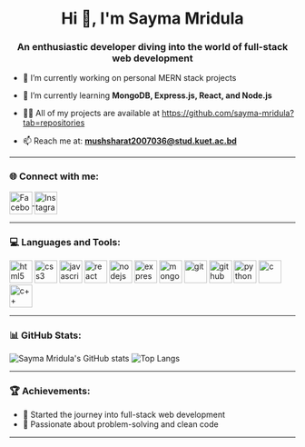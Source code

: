 <h1 align="center">Hi 👋, I'm Sayma Mridula</h1>
<h3 align="center">An enthusiastic developer diving into the world of full-stack web development</h3>

- 🔭 I’m currently working on personal MERN stack projects
  
- 🌱 I’m currently learning **MongoDB, Express.js, React, and Node.js**
  
- 👩‍💻 All of my projects are available at https://github.com/sayma-mridula?tab=repositories
   
- 📫 Reach me at: **mushsharat2007036@stud.kuet.ac.bd** 
  

---


### 🌐 Connect with me:

<p align="left">
  <a href="https://facebook.com/sayma.mushsharat" target="blank">
    <img align="center" src="https://img.icons8.com/color/48/000000/facebook.png" alt="Facebook" height="40" width="40" />
  </a>
  
  <a href="https://instagram.com/mridula_sayma?igsh=MWFiNTRuanlqMm8ybA==" target="blank">
    <img align="center" src="https://img.icons8.com/color/48/000000/instagram-new--v1.png" alt="Instagram" height="40" width="40" />
  </a>
</p>



---

### 💻 Languages and Tools:

<p align="left">
  <img src="https://cdn.jsdelivr.net/gh/devicons/devicon/icons/html5/html5-original.svg" alt="html5" width="40" height="40"/>
  <img src="https://cdn.jsdelivr.net/gh/devicons/devicon/icons/css3/css3-original.svg" alt="css3" width="40" height="40"/>
  <img src="https://cdn.jsdelivr.net/gh/devicons/devicon/icons/javascript/javascript-original.svg" alt="javascript" width="40" height="40"/>
  <img src="https://cdn.jsdelivr.net/gh/devicons/devicon/icons/react/react-original.svg" alt="react" width="40" height="40"/>
  <img src="https://cdn.jsdelivr.net/gh/devicons/devicon/icons/nodejs/nodejs-original.svg" alt="nodejs" width="40" height="40"/>
  <img src="https://cdn.jsdelivr.net/gh/devicons/devicon/icons/express/express-original.svg" alt="express" width="40" height="40"/>
  <img src="https://cdn.jsdelivr.net/gh/devicons/devicon/icons/mongodb/mongodb-original.svg" alt="mongodb" width="40" height="40"/>
  <img src="https://cdn.jsdelivr.net/gh/devicons/devicon/icons/git/git-original.svg" alt="git" width="40" height="40"/>
  <img src="https://cdn.jsdelivr.net/gh/devicons/devicon/icons/github/github-original.svg" alt="github" width="40" height="40"/>
  <img src="https://cdn.jsdelivr.net/gh/devicons/devicon/icons/python/python-original.svg" alt="python" width="40" height="40"/>
  <img src="https://cdn.jsdelivr.net/gh/devicons/devicon/icons/c/c-original.svg" alt="c" width="40" height="40"/>
  <img src="https://cdn.jsdelivr.net/gh/devicons/devicon/icons/cplusplus/cplusplus-original.svg" alt="c++" width="40" height="40"/>
</p>


---

### 📊 GitHub Stats:
![Sayma Mridula's GitHub stats](https://github-readme-stats.vercel.app/api?username=sayma-mridula&show_icons=true&theme=tokyonight)
![Top Langs](https://github-readme-stats.vercel.app/api/top-langs/?username=sayma-mridula&layout=compact&theme=tokyonight)

---

### 🏆 Achievements:
- 🚀 Started the journey into full-stack web development
- 🌟 Passionate about problem-solving and clean code

---


<!--
**sayma-mridula/sayma-mridula** is a ✨ _special_ ✨ repository because its `README.md` (this file) appears on your GitHub profile.

Here are some ideas to get you started:

- 🔭 I’m currently working on ...
- 🌱 I’m currently learning ...
- 👯 I’m looking to collaborate on ...
- 🤔 I’m looking for help with ...
- 💬 Ask me about ...
- 📫 How to reach me: ...
- 😄 Pronouns: ...
- ⚡ Fun fact: ...
-->
